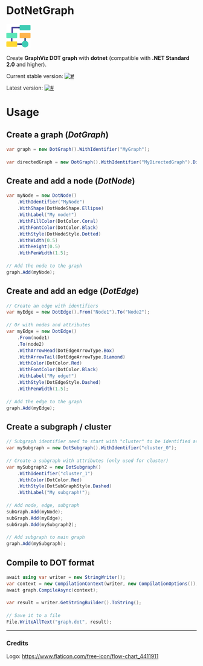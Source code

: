 # DotNetGraph

![Logo](Resources/icon_64.png)

Create **GraphViz DOT graph** with **dotnet** (compatible with **.NET Standard 2.0** and higher).

Current stable version: [![#](https://img.shields.io/nuget/v/DotNetGraph.svg)](https://www.nuget.org/packages/DotNetGraph/)

Latest version: [![#](https://img.shields.io/nuget/vpre/DotNetGraph.svg)](https://www.nuget.org/packages/DotNetGraph/absoluteLatest)

# Usage

## Create a graph (*DotGraph*)

```csharp
var graph = new DotGraph().WithIdentifier("MyGraph");

var directedGraph = new DotGraph().WithIdentifier("MyDirectedGraph").Directed();
```

## Create and add a node (*DotNode*)

```csharp
var myNode = new DotNode()
    .WithIdentifier("MyNode")
    .WithShape(DotNodeShape.Ellipse)
    .WithLabel("My node!")
    .WithFillColor(DotColor.Coral)
    .WithFontColor(DotColor.Black)
    .WithStyle(DotNodeStyle.Dotted)
    .WithWidth(0.5)
    .WithHeight(0.5)
    .WithPenWidth(1.5);

// Add the node to the graph
graph.Add(myNode);
```

## Create and add an edge (*DotEdge*)

```csharp
// Create an edge with identifiers
var myEdge = new DotEdge().From("Node1").To("Node2");

// Or with nodes and attributes
var myEdge = new DotEdge()
    .From(node1)
    .To(node2)
    .WithArrowHead(DotEdgeArrowType.Box)
    .WithArrowTail(DotEdgeArrowType.Diamond)
    .WithColor(DotColor.Red)
    .WithFontColor(DotColor.Black)
    .WithLabel("My edge!")
    .WithStyle(DotEdgeStyle.Dashed)
    .WithPenWidth(1.5);

// Add the edge to the graph
graph.Add(myEdge);
```

## Create a subgraph / cluster

```csharp
// Subgraph identifier need to start with "cluster" to be identified as a cluster
var mySubgraph = new DotSubgraph().WithIdentifier("cluster_0");

// Create a subgraph with attributes (only used for cluster)
var mySubgraph2 = new DotSubgraph()
    .WithIdentifier("cluster_1")
    .WithColor(DotColor.Red)
    .WithStyle(DotSubGraphStyle.Dashed)
    .WithLabel("My subgraph!");

// Add node, edge, subgraph
subGraph.Add(myNode);
subGraph.Add(myEdge);
subGraph.Add(mySubgraph2);

// Add subgraph to main graph
graph.Add(mySubgraph);
```

## Compile to DOT format

```csharp
await using var writer = new StringWriter();
var context = new CompilationContext(writer, new CompilationOptions());
await graph.CompileAsync(context);

var result = writer.GetStringBuilder().ToString();

// Save it to a file
File.WriteAllText("graph.dot", result);
```
<hr>

### Credits

Logo: https://www.flaticon.com/free-icon/flow-chart_4411911